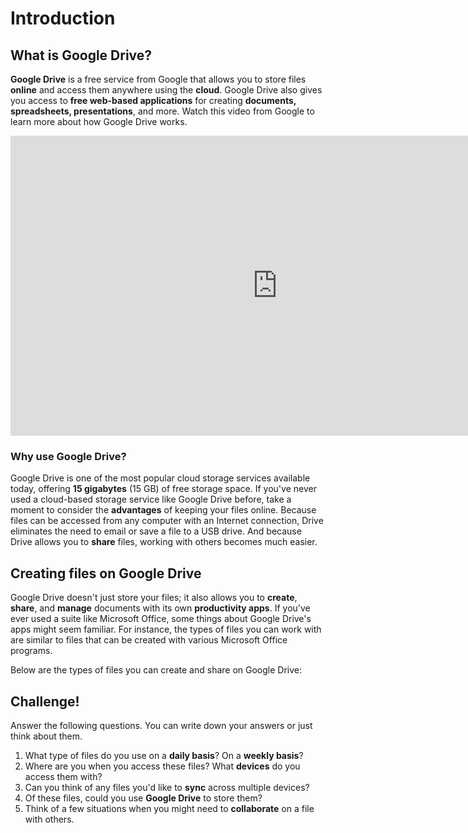 # Introduction

## What is Google Drive?

**Google Drive** is a free service from Google that allows you to
store files **online** and access them anywhere using the **cloud**.
Google Drive also gives you access to **free web-based applications**
for creating **documents, spreadsheets, presentations**, and more.
Watch this video from Google to learn more about how Google Drive
works.

<iframe width="853" height="480" src="https://www.youtube.com/embed/wKJ9KzGQq0w" frameborder="0" allow="accelerometer; autoplay; encrypted-media; gyroscope; picture-in-picture" allowfullscreen="">
</iframe>

### Why use Google Drive?

Google Drive is one of the most popular cloud storage services
available today, offering **15 gigabytes** (15 GB) of free storage
space. If you've never used a cloud-based storage service like Google
Drive before, take a moment to consider the **advantages** of keeping
your files online. Because files can be accessed from any computer
with an Internet connection, Drive eliminates the need to email or
save a file to a USB drive. And because Drive allows you to **share**
files, working with others becomes much easier.

## Creating files on Google Drive

Google Drive doesn't just store your files; it also allows you to
**create**, **share**, and **manage** documents with its own
**productivity apps**. If you've ever used a suite like Microsoft
Office, some things about Google Drive's apps might seem familiar. For
instance, the types of files you can work with are similar to files
that can be created with various Microsoft Office programs.

Below are the types of files you can create and share on Google Drive:

## Challenge!

Answer the following questions. You can write down your answers or just think about them.

1. What type of files do you use on a **daily basis**? On a **weekly basis**?
2. Where are you when you access these files? What **devices** do you access them with?
3. Can you think of any files you'd like to **sync** across multiple devices?
4. Of these files, could you use **Google Drive** to store them?
5. Think of a few situations when you might need to **collaborate** on a file with others.
